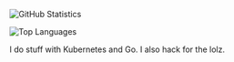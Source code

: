 ![GitHub Statistics](https://github-readme-stats.vercel.app/api?username=evyatarmeged&count_private=true&show_icons=true&theme=dark&include_all_commits=true)

![Top Languages](https://github-readme-stats.vercel.app/api/top-langs/?username=evyatarmeged&theme=dark&hide=html,css&count_private=true&show_icons=true&layout=compact)

I do stuff with Kubernetes and Go. I also hack for the lolz.
